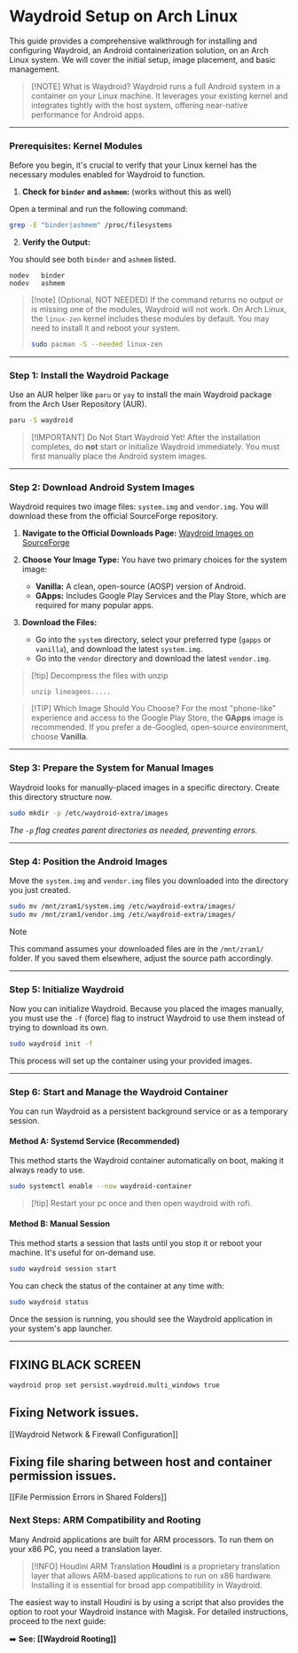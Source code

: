 
# Waydroid Setup on Arch Linux

This guide provides a comprehensive walkthrough for installing and configuring Waydroid, an Android containerization solution, on an Arch Linux system. We will cover the initial setup, image placement, and basic management.

> [!NOTE] What is Waydroid?
> Waydroid runs a full Android system in a container on your Linux machine. It leverages your existing kernel and integrates tightly with the host system, offering near-native performance for Android apps.

---

### Prerequisites: Kernel Modules

Before you begin, it's crucial to verify that your Linux kernel has the necessary modules enabled for Waydroid to function.

1.  **Check for `binder` and `ashmem`:** (works without this as well)

Open a terminal and run the following command:

```bash
grep -E "binder|ashmem" /proc/filesystems
```

2.  **Verify the Output:**

You should see both `binder` and `ashmem` listed.

```
nodev	binder
nodev	ashmem
```

> [!note] (Optional, NOT NEEDED)
> If the command returns no output or is missing one of the modules, Waydroid will not work. On Arch Linux, the `linux-zen` kernel includes these modules by default. You may need to install it and reboot your system.
> ```bash
> sudo pacman -S --needed linux-zen
> ```

---

### Step 1: Install the Waydroid Package

Use an AUR helper like `paru` or `yay` to install the main Waydroid package from the Arch User Repository (AUR).

```bash
paru -S waydroid
```

> [!IMPORTANT] Do Not Start Waydroid Yet!
> After the installation completes, do **not** start or initialize Waydroid immediately. You must first manually place the Android system images.

---

### Step 2: Download Android System Images

Waydroid requires two image files: `system.img` and `vendor.img`. You will download these from the official SourceForge repository.

1.  **Navigate to the Official Downloads Page:**
    [Waydroid Images on SourceForge](https://sourceforge.net/projects/waydroid/files/images/)

2.  **Choose Your Image Type:**
    You have two primary choices for the system image:
    *   **Vanilla:** A clean, open-source (AOSP) version of Android.
    *   **GApps:** Includes Google Play Services and the Play Store, which are required for many popular apps.

3.  **Download the Files:**
    *   Go into the `system` directory, select your preferred type (`gapps` or `vanilla`), and download the latest `system.img`.
    *   Go into the `vendor` directory and download the latest `vendor.img`.

> [!tip] Decompress the files with unzip
> ``` 
> unzip lineageos.....
> ```
	
> [!TIP] Which Image Should You Choose?
> For the most "phone-like" experience and access to the Google Play Store, the **GApps** image is recommended. If you prefer a de-Googled, open-source environment, choose **Vanilla**.

---

### Step 3: Prepare the System for Manual Images

Waydroid looks for manually-placed images in a specific directory. Create this directory structure now.

```bash
sudo mkdir -p /etc/waydroid-extra/images
```
*The `-p` flag creates parent directories as needed, preventing errors.*

---

### Step 4: Position the Android Images

Move the `system.img` and `vendor.img` files you downloaded into the directory you just created.

```bash
sudo mv /mnt/zram1/system.img /etc/waydroid-extra/images/
sudo mv /mnt/zram1/vendor.img /etc/waydroid-extra/images/
```

> [!NOTE]
> This command assumes your downloaded files are in the `/mnt/zram1/` folder. If you saved them elsewhere, adjust the source path accordingly.

---

### Step 5: Initialize Waydroid

Now you can initialize Waydroid. Because you placed the images manually, you must use the `-f` (force) flag to instruct Waydroid to use them instead of trying to download its own.

```bash
sudo waydroid init -f
```

This process will set up the container using your provided images.

---

### Step 6: Start and Manage the Waydroid Container

You can run Waydroid as a persistent background service or as a temporary session.

#### Method A: Systemd Service (Recommended)

This method starts the Waydroid container automatically on boot, making it always ready to use.

```bash
sudo systemctl enable --now waydroid-container
```

> [!tip] Restart your pc once and then open waydroid with rofi. 

#### Method B: Manual Session

This method starts a session that lasts until you stop it or reboot your machine. It's useful for on-demand use.

```bash
sudo waydroid session start
```

You can check the status of the container at any time with:

```bash
sudo waydroid status
```

Once the session is running, you should see the Waydroid application in your system's app launcher.

---

## FIXING BLACK SCREEN 

```bash
waydroid prop set persist.waydroid.multi_windows true
```
## Fixing Network issues. 
[[Waydroid Network & Firewall Configuration]]

## Fixing file sharing between host and container permission issues. 

[[File Permission Errors in Shared Folders]]
### Next Steps: ARM Compatibility and Rooting

Many Android applications are built for ARM processors. To run them on your x86 PC, you need a translation layer.

> [!INFO] Houdini ARM Translation
> **Houdini** is a proprietary translation layer that allows ARM-based applications to run on x86 hardware. Installing it is essential for broad app compatibility in Waydroid.

The easiest way to install Houdini is by using a script that also provides the option to root your Waydroid instance with Magisk. For detailed instructions, proceed to the next guide:

➡️ **See: [[Waydroid Rooting]]**


